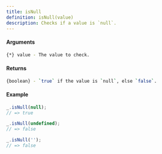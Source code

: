 ```yaml
---
title: isNull
definition: isNull(value)
description: Checks if a value is `null`.
---
```



#### Arguments


```bash
{*} value - The value to check.
```


#### Returns


```bash
{boolean} - `true` if the value is `null`, else `false`.
```


#### Example


```ts
_.isNull(null);
// => true

_.isNull(undefined);
// => false

_.isNull('');
// => false
```